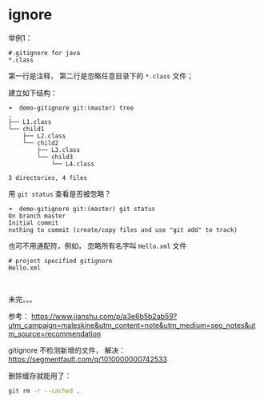 # ignore

举例1：

```shell
#.gitignore for java
*.class
```

第一行是注释， 第二行是忽略任意目录下的 `*.class` 文件；

建立如下结构：

```shell
➜  demo-gitignore git:(master) tree
.
├── L1.class
└── child1
    ├── L2.class
    └── child2
        ├── L3.class
        └── child3
            └── L4.class

3 directories, 4 files
```

用 `git status` 查看是否被忽略？

```shell
➜  demo-gitignore git:(master) git status
On branch master
Initial commit
nothing to commit (create/copy files and use "git add" to track)
```

也可不用通配符，例如， 忽略所有名字叫 `Hello.xml` 文件

```shell
# project specified gitignore
Hello.xml
```

<br>

未完。。。

参考： https://www.jianshu.com/p/a3e6b5b2ab59?utm_campaign=maleskine&utm_content=note&utm_medium=seo_notes&utm_source=recommendation

gitignore 不检测新增的文件， 解决： https://segmentfault.com/q/1010000000742533

删除缓存就能用了：

```sh
git rm -r --cached .
```







